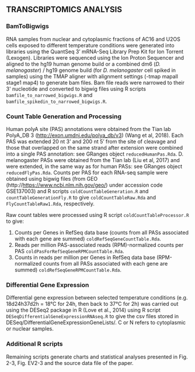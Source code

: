 ## TRANSCRIPTOMICS ANALYSIS
### BamToBigwigs
RNA samples from nuclear and cytoplasmic fractions of AC16 and U2OS cells exposed to different temperature conditions were generated into libraries using the QuantSeq 3’ mRNA-Seq Library Prep Kit for Ion Torrent (Lexogen). Libraries were sequenced using the Ion Proton Sequencer and aligned to the hg19 human genome build or a combined dm6 (*D. melanogaster*) / hg19 genome build (for *D. melanogaster* cell spiked in samples) using the TMAP aligner with alignment settings (-tmap mapall stage1 map4) to generate bam files. Bam file reads were narrowed to their 3' nucleotide and converted to bigwig files using R scripts `bamfile_to_narrowed_bigwigs.R` and `bamfile_spikedin_to_narrowed_bigwigs.R`.

### Count Table Generation and Processing
Human polyA site (PAS) annotations were obtained from the Tian lab PolyA_DB 3 (http://exon.umdnj.edu/polya_db/v3) (Wang et al, 2018). Each PAS was extended 20 nt 3’ and 200 nt 5’ from the site of cleavage and those that overlapped on the same strand after extension were combined into a single PAS annotation: see GRanges object `reducedHumanPas.Rda`. 
D. melanogaster PASs were obtained from the Tian lab (Liu et al, 2017) and were extended, in the same way as for human PASs: see GRanges object `reducedFlyPas.Rda`.
Counts per PAS for each RNA-seq sample were obtained using bigwig files (from GEO (http://https://www.ncbi.nlm.nih.gov/geo/) under accession code GSE137003) and R scripts `coldCountTableGeneration.R` and `countTableGenerationFly.R` to give `coldCountTableRaw.Rda` and `FlyCountTableRaw1.Rda`, respectively.

Raw count tables were processed using R script `coldCountTableProcessor.R` to give:
1) Counts per Genes in RefSeq data base (counts from all PASs associated with each gene are summed) `coldRefSeqGeneCountTable.Rda`.
2) Reads per million PAS-associated reads (RPM)-normalized counts per PAS `coldPasForRefSeqGeneRPMCountTable.Rda`.
3) Counts in reads per million per Genes in RefSeq data base (RPM-normalized counts from all PASs associated with each gene are summed) `coldRefSeqGeneRPMCountTable.Rda`.

### Differential Gene Expression
Differential gene expression between selected temperature conditions (e.g. 18d24h37d2h = 18°C for 24h, then back to 37°C for 2h) was carried out using the DESeq2 package in R (Love et al., 2014) using R script `DESeqDifferentialGeneExpressionRNAseq.R` to give the csv files stored in DESeq/DifferentialGeneExpressionGeneLists/. C or N refers to cytoplasmic or nuclear samples.

### Additional R scripts
Remaining scripts generate charts and statistical analyses presented in Fig. 2-3, Fig. EV2-3 and the source data file of the paper. 
